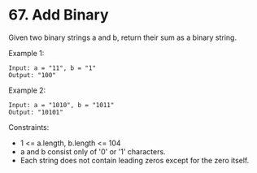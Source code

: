 # 67. Add Binary

Given two binary strings a and b, return their sum as a binary string.


Example 1:
```
Input: a = "11", b = "1"
Output: "100"
```

Example 2:
```
Input: a = "1010", b = "1011"
Output: "10101"
```

Constraints:
 - 1 <= a.length, b.length <= 104
 - a and b consist only of '0' or '1' characters.
 - Each string does not contain leading zeros except for the zero itself.